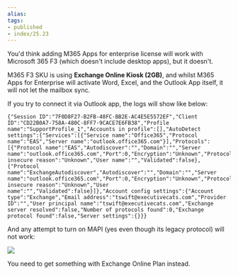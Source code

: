 ```yaml
---
alias:
tags:
- published
- index/25.23
---
```


You'd think adding M365 Apps for enterprise license will work with Microsoft 365 F3 (which doesn't include desktop apps), but it doesn't. 

M365 F3 SKU is using **Exchange Online Kiosk (2GB)**, and whilst M365 Apps for Enterprise will activate Word, Excel, and the Outlook App itself, it will not let the mailbox sync.

If you try to connect it via Outlook app, the logs will show like below:

```logs
{"Session ID":"7F0D8F27-B2FB-48FC-BB2E-AC4E5E5572EF","Client ID":"CD22B0A7-758A-480C-8FF7-9CACE7E6FB38","Profile name":"SupportProfile_1","Accounts in profile":[],"AutoDetect settings":{"Services":[{"Service name":"Office365","Protocol name":"EAS","Server name":"outlook.office365.com"}],"Protocols":[{"Protocol name":"EAS","Autodiscover":"","Domain":"","Server name":"outlook.office365.com","Port":0,"Encryption":"Unknown","Protocol insecure reason":"Unknown","User name":"","Validated":false},{"Protocol name":"ExchangeAutodiscover","Autodiscover":"","Domain":"","Server name":"outlook.office365.com","Port":0,"Encryption":"Unknown","Protocol insecure reason":"Unknown","User name":"","Validated":false}]},"Account config settings":{"Account type":"Exchange","Email address":"tswift@executivecats.com","Provider ID":"","User principal name":"tswift@executivecats.com","Exchange server resolved":false,"Number of protocols found":0,"Exchange protocol found":false,"Server settings":{}}}
```

And any attempt to turn on MAPI (yes even though its legacy protocol) will not work:

![](https://i.imgur.com/jxcVkG2.png)


You need to get something with Exchange Online Plan instead.